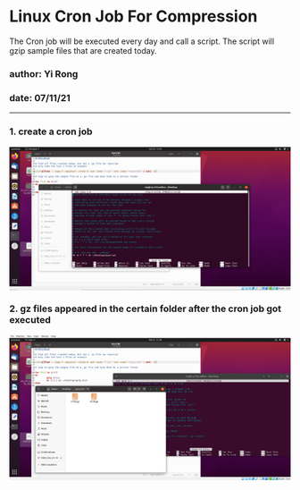 # Linux Cron Job For Compression
 The Cron job will be executed every day and call a script. The script will gzip sample files that are created today.
 
### author: Yi Rong
### date: 07/11/21
---
### 1. create a cron job
<img src="media/image1.PNG" width = "900" align="center">

### 2. gz files appeared in the certain folder after the cron job got executed
<img src="media/image2.PNG" width = "900" align="center">